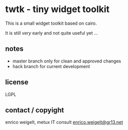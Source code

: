 # twtk - tiny widget toolkit

This is a small widget toolkit based on cairo.

It is still *very* early and not quite useful yet ...

## notes

* master branch only for clean and approved changes
* hack branch for current development

## license

LGPL

## contact / copyight

enrico weigelt, metux IT consult <enrico.weigelt@gr13.net>
